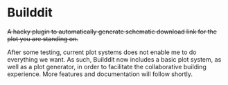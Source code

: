Builddit
========

~~A hacky plugin to automatically generate schematic download link for the plot you are standing on.~~

After some testing, current plot systems does not enable me to do everything we want. As such, Builddit now
includes a basic plot system, as well as a plot generator, in order to facilitate the collaborative building
experience. More features and documentation will follow shortly.

